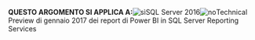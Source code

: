 **QUESTO ARGOMENTO SI APPLICA A:**![sì](media/yes.png)SQL Server 2016![no](media/no.png)Technical Preview di gennaio 2017 dei report di Power BI in SQL Server Reporting Services
